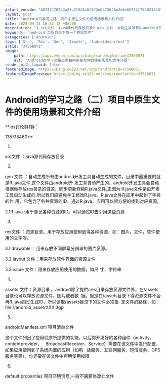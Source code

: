 ```yaml
---
arturl_encode: "68747470733a2f:2f626c6f672e6373646e2e6e65742f75303134373630353733:2f61727469636c652f64657461696c732f3337353630303731"
layout: post
title: "Android的学习之路二项目中原生文件的使用场景和文件介绍"
date: 2024-04-11 16:37:18 +08:00
description: "1.src文件：java源代码存放目录2.gen 文件：自动生成所有由android开发工具自动生成"
keywords: "android 工程目录下放一个原始文件"
categories: ['Android']
tags: ['Src', 'Res', 'Gen', 'Assets', 'Androidmanifest']
artid: "37560071"
image:
    path: https://api.vvhan.com/api/bing?rand=sj&artid=37560071
    alt: "Android的学习之路二项目中原生文件的使用场景和文件介绍"
render_with_liquid: false
featuredImage: https://bing.ee123.net/img/rand?artid=37560071
featuredImagePreview: https://bing.ee123.net/img/rand?artid=37560071
---
```


# Android的学习之路（二）项目中原生文件的使用场景和文件介绍

**ios讨论群1群：

135718460**

1.
src文件
：java源代码存放目录
  
  
2.
gen 文件
：自动生成所有由android开发工具自动生成的文件，目录中最重要的就是R.java文件,这个文件由android开 发工具自动产生的。android开发工具会自动根据你存放res目录的资源，同步更新修稿R.java文件,正因为 R.java文件是由开发工具自动生成的,所以我们应避免手工修改R.java。R.java文件在应用中起到了字典的作 用，它包含了各种资源的ID，通过R.java，应用可以很方便的找到对应资源,
  


2.1R.java :用于登记各种资源的ID。可以通过ID去引用这些资源
  
3.
res文件
：资源目录。用于存放应用使用到得各种资源，如：图片，文件，软件使用的文字呀。
  


3.1
drawable
：用来存放不同屏幕分辨率的图片资源。
  


3.2
layout
文件：用来存放软件界面的资源文件
  
  


3.3
value
文件：用来存放应用使用的数据，如尺 寸，字符串
  
4.
assets
文件：资源目录 。android除了提供/res目录存放资源文件外，在/assets目录也可以存放资源文件，图片或者数  据。但是在/assets目录下得资源文件不会再R.java自动生成ID，所以读取/assets目录下的文件必须指  定文件的路径，如：file://android\_asset/XXX.3gp
  
5.
androidManifest.xml
项目清单文件
  
这个文件列出了应用程序所提供的功能，以后你开发好的各种组件（activity，contentprovider，   BroadcastReceiver、Service）需要在该文件中进行配置，如果应用使用到了系统内置的应用（如电   话服务、互联网服务、短信服务、GPS服务等等），你还要在该文件中声明使用权限
  
6.
default.properities
项目环境信息,一般不需要修改此文件